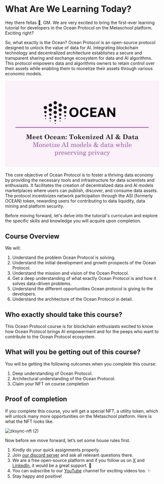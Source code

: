 # What Are We Learning Today?

Hey there fellas 👋, GM. We are very excited to bring the first-ever learning tutorial for developers in the Ocean Protocol on the Metaschool platform. Exciting right?

So, what exactly is the Ocean? Ocean Protocol is an open-source protocol designed to unlock the value of data for AI. Integrating blockchain technology and decentralized architecture establishes a secure and transparent sharing and exchange ecosystem for data and AI algorithms. This protocol empowers data and algorithms owners to retain control over their assets while enabling them to monetize their assets through various economic models.

![slide1 (1).png](https://github.com/0xmetaschool/Learning-Projects/blob/main/assests_for_all/Ocean%20C1%20/Lesson%201%20What%20Are%20We%20Learning%20Today/slide1_(1).png?raw=true)

The core objective of Ocean Protocol is to foster a thriving data economy by providing the necessary tools and infrastructure for data scientists and enthusiasts. It facilitates the creation of decentralized data and AI models marketplaces where users can publish, discover, and consume data assets. The protocol incentivizes network participation through the ASI (formerly OCEAN) token, rewarding users for contributing to data liquidity, data mining and platform security.

Before moving forward, let's delve into the tutorial's curriculum and explore the specific skills and knowledge you will acquire upon completion.

## Course Overview

We will:

1. Understand the problem Ocean Protocol is solving.
2. Understand the initial development and growth prospects of the Ocean Protocol.
3. Understand the mission and vision of the Ocean Protocol.
4. Get a deep understanding of what exactly Ocean Protocol is and how it solves data-driven problems.
5. Understand the different opportunities Ocean protocol is giving to the developers.
6. Understand the architecture of the Ocean Protocol in detail.

## Who exactly should take this course?

This Ocean Protocol course is for blockchain enthusiasts excited to know how Ocean Protocol brings AI empowerment and for the peeps who want to contribute to the Ocean Protocol ecosystem.

## What will you be getting out of this course?

You will be getting the following outcomes when you complete this course:

1. Deep understanding of Ocean Protocol.
2. Architectural understanding of the Ocean Protocol.
3. Claim your NFT on course completion

## Proof of completion
If you complete this course, you will get a special NFT, a utility token, which will unlock many more opportunities on the Metaschool platform. Here is what the NFT looks like.

![zksync-nft (2)](https://github.com/user-attachments/assets/9e1d8936-0dd8-49e3-86dd-5d7171d59d48)


Now before we move forward, let’s set some house rules first.

1. Kindly do your quick assignments properly.
2. Join [our discord server](https://bit.ly/core-course-discord) and ask all relevant questions there.
3. We are a free open-source platform and if you follow us on [X](https://bit.ly/core-course-twitter) and [LinkedIn](https://bit.ly/core-course-linkedIn), it would be a great support. 🫣
4. You can subscribe to our [YouTube](https://bit.ly/core-course-youtube) channel for exciting videos too. ✨
5. Stay happy and positive!
